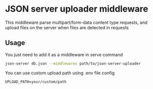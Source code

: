 # JSON server uploader middleware

This middleware parse multipart/form-data content type requests, and upload files on the server when files are detected in requests

## Usage

You just need to add it as a middleware in serve command
```bash
json-server db.json --middlewares path/to/json-server-uploader
```

You can use custom upload path using .env file config
```
UPLOAD_PATH=your/custom/path
```
